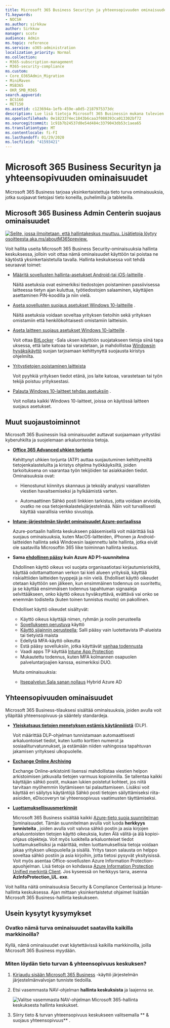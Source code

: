 ```yaml
---
title: Microsoft 365 Business Securityn ja yhteensopivuuden ominaisuudet
f1.keywords:
- NOCSH
ms.author: sirkkuw
author: Sirkkuw
manager: scotv
audience: Admin
ms.topic: reference
ms.service: o365-administration
localization_priority: Normal
ms.collection:
- M365-subscription-management
- M365-security-compliance
ms.custom:
- Core_O365Admin_Migration
- MiniMaven
- MSB365
- OKR_SMB_M365
search.appverid:
- BCS160
- MET150
ms.assetid: c123694a-1efb-459e-a8d5-2187975373dc
description: Lue lisä tietoja Microsoft 365 Businessin mukana tulevien suojaus ominaisuuksien ominaisuuksista.
ms.openlocfilehash: 0e1823374ec1843b6caa3f080393ca013302bf72
ms.sourcegitcommit: 1c91b7b24537d0e54d484c3379043db53c1aea65
ms.translationtype: MT
ms.contentlocale: fi-FI
ms.lasthandoff: 01/29/2020
ms.locfileid: "41593421"
---
```

# <a name="microsoft-365-business-security-and-compliance-features"></a>Microsoft 365 Business Securityn ja yhteensopivuuden ominaisuudet

Microsoft 365 Business tarjoaa yksinkertaistettuja tieto turva ominaisuuksia, jotka suojaavat tietojasi tieto koneilla, puhelimilla ja tableteilla.
    
## <a name="microsoft-365-business-admin-center-security-features"></a>Microsoft 365 Business Admin Centerin suojaus ominaisuudet

[![Selite, jossa ilmoitetaan, että hallintakeskus muuttuu. Lisätietoja löytyy osoitteesta aka.ms/aboutM365preview.](media/m365admincenterchanging.png)](https://docs.microsoft.com/office365/admin/microsoft-365-admin-center-preview)

Voit hallita useita Microsoft 365 Business Security-ominaisuuksia hallinta keskuksessa, jolloin voit ottaa nämä ominaisuudet käyttöön tai poistaa ne käytöstä yksinkertaistetulla tavalla. Hallinta keskuksessa voit tehdä seuraavat toimet:
  
- [Määritä sovellusten hallinta-asetukset Android-tai iOS-laitteille](app-protection-settings-for-android-and-ios.md) . 
    
    Näitä asetuksia ovat esimerkiksi tiedostojen poistaminen passiivisessa laitteessa tietyn ajan kuluttua, työtiedostojen salaaminen, käyttäjien asettaminen PIN-koodilla ja niin vielä.
    
- [Aseta sovellusten suojaus asetukset Windows 10-laitteille](protection-settings-for-windows-10-devices.md) . 
    
    Näitä asetuksia voidaan soveltaa yrityksen tietoihin sekä yrityksen omistamiin että henkilökohtaisesti omistamiin laitteisiin.
    
- [Aseta laitteen suojaus asetukset Windows 10-laitteille](protection-settings-for-windows-10-pcs.md) . 
    
    Voit ottaa [BitLocker](https://go.microsoft.com/fwlink/p/?linkid=871405) -Sala uksen käyttöön suojatakseen tietoja siinä tapa uksessa, että laite katoaa tai varastetaan, ja mahdollistaa [Windowsin hyväksikäyttö](https://docs.microsoft.com/windows/security/threat-protection/microsoft-defender-atp/enable-exploit-protection) suojan tarjoamaan kehittynyttä suojausta kiristys ohjelmilta. 
    
- [Yritystietojen poistaminen laitteista](remove-company-data.md)
    
    Voit pyyhkiä yrityksen tiedot etänä, jos laite katoaa, varastetaan tai työn tekijä poistuu yrityksestasi.
    
- [Palauta Windows 10-laitteet tehdas asetuksiin](reset-devices-to-factory-settings.md) . 
    
    Voit nollata kaikki Windows 10-laitteet, joissa on käytössä laitteen suojaus asetukset.
    
## <a name="additional-security-features"></a>Muut suojaustoiminnot 

Microsoft 365 Businessin lisä ominaisuudet auttavat suojaamaan yritystäsi kyberuhkilta ja suojelemaan arkaluonteisia tietoja.
  
- **[Office 365 Advanced uhkien torjunta](https://support.office.com/article/e100fe7c-f2a1-4b7d-9e08-622330b83653)**
    
    Kehittynyt uhkien torjunta (ATP) auttaa suojautuminen kehittyneiltä tietojenkalasteluilta ja kiristys ohjelma hyökkäyksiltä, joiden tarkoituksena on vaarantaa työn tekijöiden tai asiakkaiden tiedot. Ominaisuuksia ovat:
    
  - Hienostunut kiinnitys skannaus ja tekoäly analyysi vaarallisten viestien havaitsemiseksi ja hylkäämistä varten.
    
  - Automaattinen Sähkö posti linkkien tarkistus, jotta voidaan arvioida, ovatko ne osa tietojenkalastelujärjestelmää. Näin voit turvallisesti käyttää vaarallisia verkko sivustoja.

- **[Intune-järjestelmän täydet ominaisuudet Azure-portaalissa](https://go.microsoft.com/fwlink/p/?linkid=871403)**
    
    Azure-portaalin hallinta keskukseen pääsemisellä voit määrittää lisä suojaus ominaisuuksia, kuten MacOS-laitteiden, iPhonen ja Android-laitteiden hallinta sekä Windowsin laajennettu laite hallinta, jotka eivät ole saatavilla Microsoftin 365 liike toiminnan hallinta keskus.
- **Sama [ehdollinen pääsy](https://docs.microsoft.com/azure/active-directory/conditional-access/overview) kuin Azure AD P1-suunnitelma**


    Ehdollinen käyttö oikeus voi suojata organisaatiotasi kirjautumisriskiltä, käyttää odottamattoman verkon tai kieli alueen yrityksiä, käyttää riskialttiiden laitteiden tyyppejä ja niin vielä. Ehdolliset käyttö oikeudet otetaan käyttöön sen jälkeen, kun ensimmäinen todennus on suoritettu, ja se käyttää ensimmäisen todennus tapahtuman signaaleja selvittääkseen, onko käyttö oikeus hyväksyttävä, evättävä vai onko se enemmän todisteita (kuten toinen tunnistus muoto) on pakollinen.

    Ehdolliset käyttö oikeudet sisältyvät:

    - Käyttö oikeus käyttäjä nimen, ryhmän ja roolin perusteella
    - [Sovellukseen perustuva](https://docs.microsoft.com/azure/active-directory/conditional-access/app-based-conditional-access) käyttö 
    - [Käyttö sijainnin perusteella](https://docs.microsoft.com/azure/active-directory/authentication/howto-registration-mfa-sspr-combined#conditional-access-policies-for-combined-registration);  Salli pääsy vain luotettavista IP-alueista tai tietyistä maista 
    - Edellytä MFA-käyttö oikeutta
    - Estä pääsy sovelluksiin, jotka käyttävät [vanhaa todennusta](https://docs.microsoft.com/azure/active-directory/conditional-access/block-legacy-authentication)
    - Vaadi apps TP käyttää [Intune App Protection](https://docs.microsoft.com/azure/active-directory/conditional-access/app-protection-based-conditional-access)
    - Mukautettu todennus, kuten MFA kolmannen osapuolen palveluntarjoajien kanssa, esimerkiksi DUO.
   
    Muita ominaisuuksia:
    - [Itsepalvelun Sala sanan nollaus](https://docs.microsoft.com/azure/active-directory/authentication/concept-sspr-customization) Hybrid Azure AD
    
## <a name="compliance-features"></a>Yhteensopivuuden ominaisuudet

Microsoft 365 Business-tilauksesi sisältää ominaisuuksia, joiden avulla voit ylläpitää yhteensopivuus-ja sääntely standardeja.

- **[Yleiskatsaus tietojen menetyksen estämis käytännöistä](https://support.office.com/article/1966b2a7-d1e2-4d92-ab61-42efbb137f5e)** (DLP). 
    
    Voit määrittää DLP-ohjelman tunnistamaan automaattisesti arkaluontoiset tiedot, kuten luotto korttien numerot ja sosiaaliturvatunnukset, ja estämään niiden vahingossa tapahtuvan jakamisen yrityksesi ulkopuolelle.
    
- **[Exchange Online Archiving](https://products.office.com/exchange/microsoft-exchange-online-archiving-email)**
    
    Exchange Online-arkistointi lisenssi mahdollistaa viestien helpon arkistoimisen jatkuvalla tietojen varmuus kopioinnilla. Se tallentaa kaikki käyttäjän sähkö postit, mukaan lukien poistetut kohteet, jos niitä tarvitaan myöhemmin löytämiseen tai palauttamiseen. Lisäksi voit käyttää eri säilytys käytäntöjä Sähkö posti tietojen säilyttämiseksi riita-asioiden, eDiscoveryn tai yhteensopivuus vaatimusten täyttämiseksi.
    
- **[Luottamuksellisuusmerkinnät](https://docs.microsoft.com/microsoft-365/compliance/sensitivity-labels)**

   Microsoft 365 Business sisältää kaikki [Azure-tieto suoja suunnitelman 1](https://go.microsoft.com/fwlink/p/?linkid=871407)ominaisuudet. Tämän suunnitelman avulla voit luoda **herkkyys tunnisteita** , joiden avulla voit valvoa sähkö postin ja asia kirjojen arkaluontoisten tietojen käyttö oikeuksia, kuten Älä välitä-ja älä kopioi-ohjaus objekteja. Voit myös luokitella arkaluonteiset tiedot luottamuksellisiksi ja määrittää, miten luottamuksellisia tietoja voidaan jakaa yrityksen ulkopuolella ja sisällä. Yritys tason salausta on helppo soveltaa sähkö postiin ja asia kirjoihin, jotta tietosi pysyvät yksityisissä. Voit myös asentaa Office-sovellusten Azure Information Protection-apuohjelman. Lisä tietoja on kohdassa [Azure Information Protection Unified merkintä Client](https://docs.microsoft.com/azure/information-protection/rms-client/unifiedlabelingclient-version-release-history). Jos kyseessä on herkkyys tarra, asenna **AzInfoProtection_UL. exe**.

Voit hallita näitä ominaisuuksia Security &amp; Compliance Centerissä ja Intune-hallinta keskuksessa. Ajan mittaan yksinkertaistetut ohjaimet lisätään Microsoft 365 Business-hallinta keskukseen.
  
    
## <a name="faq"></a>Usein kysytyt kysymykset

 ### <a name="are-these-security-features-available-in-all-markets"></a>Ovatko nämä turva ominaisuudet saatavilla kaikilla markkinoilla?
  
Kyllä, nämä ominaisuudet ovat käytettävissä kaikilla markkinoilla, joilla Microsoft 365 Business myydään.
  
### <a name="how-do-i-find-the-security-amp-compliance-center"></a>Miten löydän tieto turvan &amp; yhteensopivuus keskuksen?
  
1. [Kirjaudu sisään Microsoft 365 Business](https://portal.microsoft.com/) -käyttö järjestelmän järjestelmänvalvojan tunniste tiedoilla. 
    
2. Etsi vasemmasta NAV-ohjelman **hallinta keskuksista** ja laajenna se. 
    
    ![Valitse vasemmasta NAV-ohjelman Microsoft 365-hallinta keskuksesta hallinta keskukset.](media/fa4484f8-c637-45fd-a7bd-bdb3abfd6c03.png)
  
3. Siirry tieto &amp; turvan yhteensopivuus keskukseen valitsemalla ** &amp; suojaus yhteensopivuus** .
